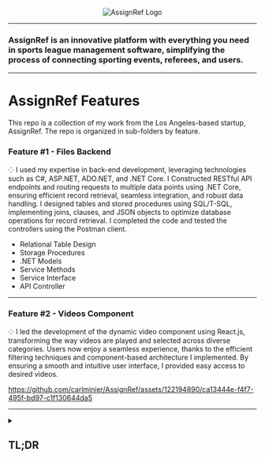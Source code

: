 <div align="center">
 
![AssignRef Logo](https://github.com/carlminier/AssignRef/assets/122194890/e76a456f-fac8-4bb8-958e-9312d898214a)
</div>

---

### AssignRef is an innovative platform with everything you need in sports league management software, simplifying the process of connecting sporting events, referees, and users. 

---

# AssignRef Features

This repo is a collection of my work from the Los Angeles-based startup, AssignRef. The repo is organized in sub-folders by feature.

### Feature #1 - Files Backend
⁘ I used my expertise in back-end development, leveraging technologies such as C#, ASP.NET, ADO.NET, and .NET Core. I Constructed RESTful API endpoints and routing requests to multiple data points using .NET Core, ensuring efficient record retrieval, seamless integration, and robust data handling. I designed tables and stored procedures using SQL/T-SQL, implementing joins, clauses, and JSON objects to optimize database operations for record retrieval. I completed the code and tested the controllers using the Postman client.

- Relational Table Design
- Storage Procedures
- .NET Models
- Service Methods
- Service Interface
- API Controller

---

### Feature #2 - Videos Component

⁘ I led the development of the dynamic video component using React.js, transforming the way videos are played and selected across diverse categories. Users now enjoy a seamless experience, thanks to the efficient filtering techniques and component-based architecture I implemented. By ensuring a smooth and intuitive user interface, I provided easy access to desired videos.

https://github.com/carlminier/AssignRef/assets/122194890/ca13444e-f4f7-495f-bd97-c1f130644da5

---

 <details>
  <summary>
    <h2>
      <strong>
        TL;DR
      </strong>
    </h2>
  </summary>
   
- Developed and structured the view videos page functionality from front-end to back-end.
- Created the necessary procedures in SQL utilizing joins, foreign keys, and pagination.
- Built the API endpoints with .NET using C# and thoroughly tested with Postman.
- Designed components in React to maximize aesthetics and functionality.
- Utilized styling with CSS and Bootstrap.
- Focused on best practices using proper naming conventions and casing to avoid compiler issues with team members’ code.
- Maintained workflow using GitBash and GitHub for repo management.
- Created new branches to maintain organization throughout the project.
- Performed commits and pull requests to secure consistency and quality.
- Participated in daily stand-ups, code reviews, and code talks with team members to ensure cohesive implementation of code.
 </details>
